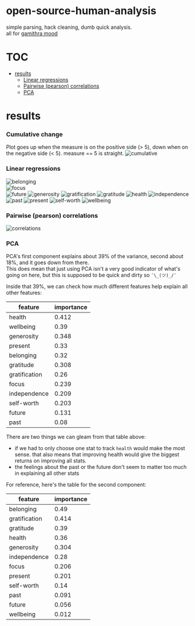 # open-source-human-analysis
simple parsing, hack cleaning, dumb quick analysis.    
all for [gamithra mood](https://github.com/open-source-person/gamithra_mood)

# TOC
   * [results](#results)
      * [Linear regressions](#linear-regressions)
      * [Pairwise (pearson) correlations](#pairwise-pearson-correlations)
      * [PCA](#pca)

# results
### Cumulative change
Plot goes up when the measure is on the positive side (> 5), down when on the negative side (< 5). measure == 5 is straight.
![cumulative](https://raw.githubusercontent.com/KingBoomie/open-source-human-analysis/master/results/cumulative_change.png)

### Linear regressions
![belonging](https://raw.githubusercontent.com/KingBoomie/open-source-human-analysis/master/results/belonging.png)    
![focus](https://raw.githubusercontent.com/KingBoomie/open-source-human-analysis/master/results/focus.png)    
![future](https://raw.githubusercontent.com/KingBoomie/open-source-human-analysis/master/results/future.png)
![generosity](https://raw.githubusercontent.com/KingBoomie/open-source-human-analysis/master/results/generosity.png)
![gratification](https://raw.githubusercontent.com/KingBoomie/open-source-human-analysis/master/results/gratification.png)
![gratitude](https://raw.githubusercontent.com/KingBoomie/open-source-human-analysis/master/results/gratitude.png)
![health](https://raw.githubusercontent.com/KingBoomie/open-source-human-analysis/master/results/health.png)
![independence](https://raw.githubusercontent.com/KingBoomie/open-source-human-analysis/master/results/independence.png)
![past](https://raw.githubusercontent.com/KingBoomie/open-source-human-analysis/master/results/past.png)
![present](https://raw.githubusercontent.com/KingBoomie/open-source-human-analysis/master/results/present.png)
![self-worth](https://raw.githubusercontent.com/KingBoomie/open-source-human-analysis/master/results/self-worth.png)
![wellbeing](https://raw.githubusercontent.com/KingBoomie/open-source-human-analysis/master/results/wellbeing.png)

### Pairwise (pearson) correlations
![correlations](https://raw.githubusercontent.com/KingBoomie/open-source-human-analysis/master/results/correlations.png)

### PCA
PCA's first component explains about 39% of the variance, second about 18%, and it goes down from there.    
This does mean that just using PCA isn't a very good indicator of what's going on here, but this is supposed to be quick and dirty so `¯\_(ツ)_/¯`

Inside that 39%, we can check how much different features help explain all other features:

| feature | importance |
| --- | --- |
| health | 0.412 |
| wellbeing | 0.39 |
| generosity | 0.348 |
| present | 0.33 |
| belonging | 0.32 |
| gratitude | 0.308 |
| gratification | 0.26 |
| focus | 0.239 |
| independence | 0.209 |
| self-worth | 0.203 |
| future | 0.131 |
| past | 0.08 |

There are two things we can gleam from that table above:  
 * if we had to only choose one stat to track ``health`` would make the most sense. that also means that improving health would give the biggest returns on improving all stats.
 * the feelings about the past or the future don't seem to matter too much in explaining all other stats
 
 For reference, here's the table for the second component: 
 
| feature | importance |
| --- | --- |
| belonging  | 0.49 |
| gratification | 0.414 |
| gratitude  | 0.39 |
| health | 0.36 |
| generosity  | 0.304 |
| independence | 0.28 |
| focus | 0.206 |
| present | 0.201 |
| self-worth  | 0.14 |
| past  | 0.091 |
| future  | 0.056 |
| wellbeing  | 0.012 |

  



